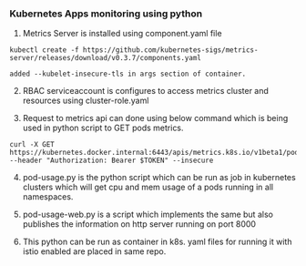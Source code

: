 ### Kubernetes Apps monitoring using python 

1. Metrics Server is installed using component.yaml file
```
kubectl create -f https://github.com/kubernetes-sigs/metrics-server/releases/download/v0.3.7/components.yaml

added --kubelet-insecure-tls in args section of container.

```

2.  RBAC serviceaccount  is configures to access metrics cluster and resources using cluster-role.yaml

3. Request to metrics api can done using below command which is being used in python script to GET pods metrics. 

```
curl -X GET https://kubernetes.docker.internal:6443/apis/metrics.k8s.io/v1beta1/pods --header "Authorization: Bearer $TOKEN" --insecure

```

4. pod-usage.py is the python script which can be run as job in kubernetes clusters which will get cpu and mem usage of a pods running in all namespaces.

5. pod-usage-web.py is a script which implements the same but also publishes the information on  http server running on port 8000

6. This python can be run as container in k8s. yaml files for running it with istio enabled are placed in same repo.



